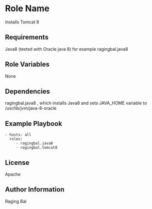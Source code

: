 Role Name
=========

Installs Tomcat 8

Requirements
------------

Java8 (tested with Oracle java 8) for example ragingbal.java8

Role Variables
--------------

None

Dependencies
------------

ragingbal.java8 , which installs Java8 and sets JAVA_HOME variable to /usr/lib/jvm/java-8-oracle

Example Playbook
----------------
    - hosts: all
      roles:
         - ragingbal.java8
         - ragingbal.tomcat8

License
-------

Apache

Author Information
------------------

Raging Bal
